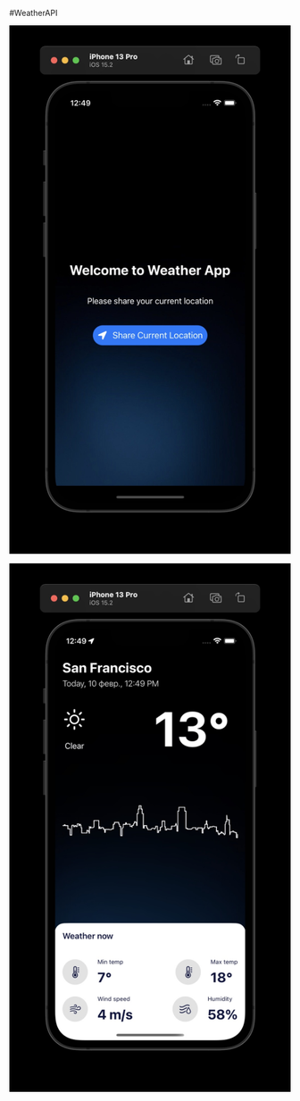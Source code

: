 #WeatherAPI

![alt text](https://github.com/marekroslik/WeatherAPI/blob/main/Screenshots/1.jpg)

![alt text](https://github.com/marekroslik/WeatherAPI/blob/main/Screenshots/2.jpg)

